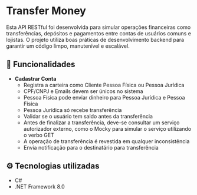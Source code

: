 # Transfer Money
Esta API RESTful foi desenvolvida para simular operações financeiras como transferências, depósitos e pagamentos entre contas de usuários comuns e lojistas. O projeto utiliza boas práticas de desenvolvimento backend para garantir um código limpo, manutenível e escalável.

## 🚀 Funcionalidades
- **Cadastrar Conta**
  - Registra a carteira como Cliente Pessoa Física ou Pessoa Jurídica
  - CPF/CNPJ e Emails devem ser únicos no sistema
  - Pessoa Física pode enviar dinheiro para Pessoa Jurídica e Pessoa Física
  - Pessoa Jurídica só recebe transferência
  - Validar se o usuário tem saldo antes da transferência
  - Antes de finalizar a transferência, deve-se consultar um serviço autorizador externo, como o Mocky para simular o serviço utilizando o verbo GET
  - A operação de transferência é revestida em qualquer inconsistência
  - Envia notificação para o destinatário para transferência
 
## ⚙️ Tecnologias utilizadas

- C#
- .NET Framework 8.0
